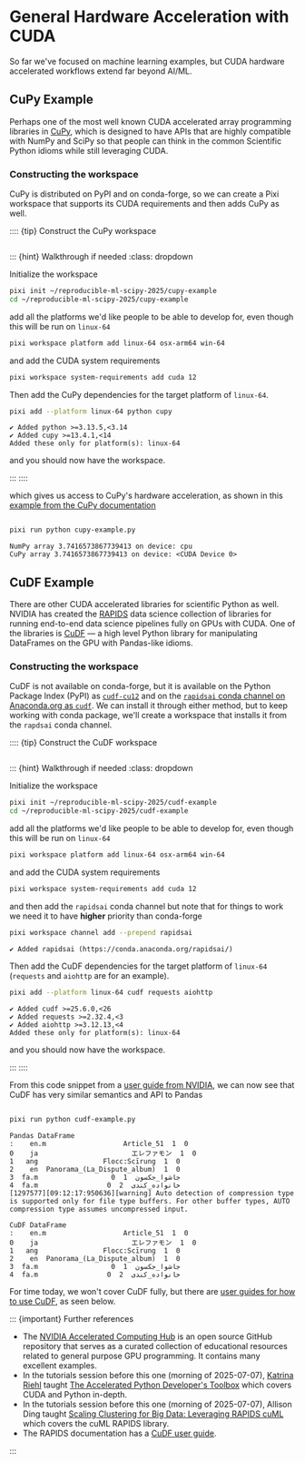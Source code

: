 # General Hardware Acceleration with CUDA

So far we've focused on machine learning examples, but CUDA hardware accelerated workflows extend far beyond AI/ML.

## CuPy Example

Perhaps one of the most well known CUDA accelerated array programming libraries in [CuPy](https://cupy.dev/), which is designed to have APIs that are highly compatible with NumPy and SciPy so that people can think in the common Scientific Python idioms while still leveraging CUDA.

### Constructing the workspace

CuPy is distributed on PyPI and on conda-forge, so we can create a Pixi workspace that supports its CUDA requirements and then adds CuPy as well.

:::: {tip} Construct the CuPy workspace

```{literalinclude} code/cupy-example/pixi.toml
```

::: {hint} Walkthrough if needed
:class: dropdown

Initialize the workspace

```bash
pixi init ~/reproducible-ml-scipy-2025/cupy-example
cd ~/reproducible-ml-scipy-2025/cupy-example
```

add all the platforms we'd like people to be able to develop for, even though this will be run on `linux-64`

```bash
pixi workspace platform add linux-64 osx-arm64 win-64
```

and add the CUDA system requirements

```bash
pixi workspace system-requirements add cuda 12
```

Then add the CuPy dependencies for the target platform of `linux-64`.

```bash
pixi add --platform linux-64 python cupy
```
```
✔ Added python >=3.13.5,<3.14
✔ Added cupy >=13.4.1,<14
Added these only for platform(s): linux-64
```

and you should now have the workspace.

:::
::::

which gives us access to CuPy's hardware acceleration, as shown in this [example from the CuPy documentation](https://docs.cupy.dev/en/stable/user_guide/basic.html)

```{literalinclude} code/cupy-example/cupy-example.py
```

```bash
pixi run python cupy-example.py
```
```
NumPy array 3.7416573867739413 on device: cpu
CuPy array 3.7416573867739413 on device: <CUDA Device 0>
```

## CuDF Example

There are other CUDA accelerated libraries for scientific Python as well.
NVIDIA has created the [RAPIDS](https://rapids.ai/) data science collection of libraries for running end-to-end data science pipelines fully on GPUs with CUDA.
One of the libraries is [CuDF](https://docs.rapids.ai/api/cudf/stable/) &mdash; a high level Python library for manipulating DataFrames on the GPU with Pandas-like idioms.

### Constructing the workspace

CuDF is not available on conda-forge, but it is available on the Python Package Index (PyPI) as [`cudf-cu12`](https://pypi.org/project/cudf-cu12/) and on the [`rapidsai` conda channel on Anaconda.org as `cudf`](https://anaconda.org/rapidsai/cudf).
We can install it through either method, but to keep working with conda package, we'll create a workspace that installs it from the `rapdsai` conda channel.

:::: {tip} Construct the CuDF workspace

```{literalinclude} code/cudf-example/pixi.toml
```

::: {hint} Walkthrough if needed
:class: dropdown

Initialize the workspace

```bash
pixi init ~/reproducible-ml-scipy-2025/cudf-example
cd ~/reproducible-ml-scipy-2025/cudf-example
```

add all the platforms we'd like people to be able to develop for, even though this will be run on `linux-64`

```bash
pixi workspace platform add linux-64 osx-arm64 win-64
```

and add the CUDA system requirements

```bash
pixi workspace system-requirements add cuda 12
```

and then add the `rapidsai` conda channel but note that for things to work we need it to have **higher** priority than conda-forge

```bash
pixi workspace channel add --prepend rapidsai
```
```
✔ Added rapidsai (https://conda.anaconda.org/rapidsai/)
```

Then add the CuDF dependencies for the target platform of `linux-64` (`requests` and `aiohttp` are for an example).

```bash
pixi add --platform linux-64 cudf requests aiohttp
```
```
✔ Added cudf >=25.6.0,<26
✔ Added requests >=2.32.4,<3
✔ Added aiohttp >=3.12.13,<4
Added these only for platform(s): linux-64
```

and you should now have the workspace.

:::
::::

From this code snippet from a [user guide from NVIDIA](https://github.com/NVIDIA/accelerated-computing-hub/blob/2186298825b85ef38f08e779af7992b8d762289f/gpu-python-tutorial/6.0_cuDF.ipynb), we can now see that CuDF has very similar semantics and API to Pandas

```{literalinclude} code/cudf-example/cudf-example.py
```

```bash
pixi run python cudf-example.py
```
```
Pandas DataFrame
:    en.m                   Article_51  1  0
0    ja                       エレファモン  1  0
1   ang                Flocc:Scīrung  1  0
2    en  Panorama_(La_Dispute_album)  1  0
3  fa.m                  جاشوا_جکسون  1  0
4  fa.m                 خانواده_کندی  2  0
[1297577][09:12:17:950636][warning] Auto detection of compression type is supported only for file type buffers. For other buffer types, AUTO compression type assumes uncompressed input.

CuDF DataFrame
:    en.m                   Article_51  1  0
0    ja                       エレファモン  1  0
1   ang                Flocc:Scīrung  1  0
2    en  Panorama_(La_Dispute_album)  1  0
3  fa.m                  جاشوا_جکسون  1  0
4  fa.m                 خانواده_کندی  2  0
```

For time today, we won't cover CuDF fully, but there are [user guides for how to use CuDF](https://github.com/NVIDIA/accelerated-computing-hub/blob/2186298825b85ef38f08e779af7992b8d762289f/gpu-python-tutorial/6.0_cuDF.ipynb), as seen below.

::: {important} Further references

* The [NVIDIA Accelerated Computing Hub](https://github.com/NVIDIA/accelerated-computing-hub) is an open source GitHub repository that serves as a curated collection of educational resources related to general purpose GPU programming.
It contains many excellent examples.
* In the tutorials session before this one (morning of 2025-07-07), [Katrina Riehl](https://github.com/nv-kriehl) taught [The Accelerated Python Developer's Toolbox](https://cfp.scipy.org/scipy2025/talk/KA7ZYR/) which covers CUDA and Python in-depth.
* In the tutorials session before this one (morning of 2025-07-07), Allison Ding taught [Scaling Clustering for Big Data: Leveraging RAPIDS cuML](https://cfp.scipy.org/scipy2025/talk/WSSAU7/) which covers the cuML RAPIDS library.
* The RAPIDS documentation has a [CuDF user guide](https://docs.rapids.ai/api/cudf/stable/user_guide/).

:::
